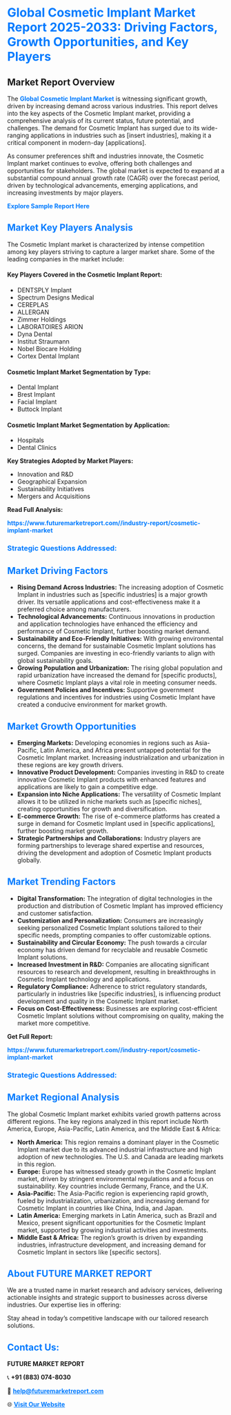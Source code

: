 <h1 style="color: #007BFF;">Global Cosmetic Implant Market Report 2025-2033: Driving Factors, Growth Opportunities, and Key Players</h1>

<section id="overview">
<h2>Market Report Overview</h2>
<p>The <a href="https://www.futuremarketreport.com//industry-report/cosmetic-implant-market" style="color: #007BFF; text-decoration: none;"><strong>Global Cosmetic Implant Market</strong></a> is witnessing significant growth, driven by increasing demand across various industries. This report delves into the key aspects of the Cosmetic Implant market, providing a comprehensive analysis of its current status, future potential, and challenges. The demand for Cosmetic Implant has surged due to its wide-ranging applications in industries such as [insert industries], making it a critical component in modern-day [applications].</p>
<p>As consumer preferences shift and industries innovate, the Cosmetic Implant market continues to evolve, offering both challenges and opportunities for stakeholders. The global market is expected to expand at a substantial compound annual growth rate (CAGR) over the forecast period, driven by technological advancements, emerging applications, and increasing investments by major players.</p>
</section>

<section id="overview">
<p><a href="https://www.futuremarketreport.com//request-sample/reportId=77060" style="color: #007BFF; text-decoration: none;"><strong>Explore Sample Report Here</strong></a></p>
</section>

<section id="key-players">
<h2 style="color: #007BFF;">Market Key Players Analysis</h2>
<p>The Cosmetic Implant market is characterized by intense competition among key players striving to capture a larger market share. Some of the leading companies in the market include:</p>
<h4>Key Players Covered in the Cosmetic Implant Report:</h4>
<ul><li>DENTSPLY Implant</li><li>Spectrum Designs Medical</li><li>CEREPLAS</li><li>ALLERGAN</li><li>Zimmer Holdings</li><li>LABORATOIRES ARION</li><li>Dyna Dental</li><li>Institut Straumann</li><li>Nobel Biocare Holding</li><li>Cortex Dental Implant</li></ul>
<h4>Cosmetic Implant Market Segmentation by Type:</h4>
<ul><li>Dental Implant</li><li>Brest Implant</li><li>Facial Implant</li><li>Buttock Implant</li></ul>

<h4>Cosmetic Implant Market Segmentation by Application:</h4>
<ul><li>Hospitals</li><li>Dental Clinics</li></ul>
<p><strong>Key Strategies Adopted by Market Players:</strong></p>
<ul>
<li>Innovation and R&D</li>
<li>Geographical Expansion</li>
<li>Sustainability Initiatives</li>
<li>Mergers and Acquisitions</li>
</ul>
</section>

<section>
<p><strong>Read Full Analysis: </strong></p><a href="https://www.futuremarketreport.com//industry-report/cosmetic-implant-market" style="color: #007BFF; text-decoration: none;"><strong>https://www.futuremarketreport.com//industry-report/cosmetic-implant-market</strong></a>
<h3 style="color: #007BFF;">Strategic Questions Addressed:</h3>
</section>

<section id="driving-factors">
<h2 style="color: #007BFF;">Market Driving Factors</h2>
<ul>
<li><strong>Rising Demand Across Industries:</strong> The increasing adoption of Cosmetic Implant in industries such as [specific industries] is a major growth driver. Its versatile applications and cost-effectiveness make it a preferred choice among manufacturers.</li>
<li><strong>Technological Advancements:</strong> Continuous innovations in production and application technologies have enhanced the efficiency and performance of Cosmetic Implant, further boosting market demand.</li>
<li><strong>Sustainability and Eco-Friendly Initiatives:</strong> With growing environmental concerns, the demand for sustainable Cosmetic Implant solutions has surged. Companies are investing in eco-friendly variants to align with global sustainability goals.</li>
<li><strong>Growing Population and Urbanization:</strong> The rising global population and rapid urbanization have increased the demand for [specific products], where Cosmetic Implant plays a vital role in meeting consumer needs.</li>
<li><strong>Government Policies and Incentives:</strong> Supportive government regulations and incentives for industries using Cosmetic Implant have created a conducive environment for market growth.</li>
</ul>
</section>

<section id="growth-opportunities">
<h2 style="color: #007BFF;">Market Growth Opportunities</h2>
<ul>
<li><strong>Emerging Markets:</strong> Developing economies in regions such as Asia-Pacific, Latin America, and Africa present untapped potential for the Cosmetic Implant market. Increasing industrialization and urbanization in these regions are key growth drivers.</li>
<li><strong>Innovative Product Development:</strong> Companies investing in R&D to create innovative Cosmetic Implant products with enhanced features and applications are likely to gain a competitive edge.</li>
<li><strong>Expansion into Niche Applications:</strong> The versatility of Cosmetic Implant allows it to be utilized in niche markets such as [specific niches], creating opportunities for growth and diversification.</li>
<li><strong>E-commerce Growth:</strong> The rise of e-commerce platforms has created a surge in demand for Cosmetic Implant used in [specific applications], further boosting market growth.</li>
<li><strong>Strategic Partnerships and Collaborations:</strong> Industry players are forming partnerships to leverage shared expertise and resources, driving the development and adoption of Cosmetic Implant products globally.</li>
</ul>
</section>

<section id="trending-factors">
<h2 style="color: #007BFF;">Market Trending Factors</h2>
<ul>
<li><strong>Digital Transformation:</strong> The integration of digital technologies in the production and distribution of Cosmetic Implant has improved efficiency and customer satisfaction.</li>
<li><strong>Customization and Personalization:</strong> Consumers are increasingly seeking personalized Cosmetic Implant solutions tailored to their specific needs, prompting companies to offer customizable options.</li>
<li><strong>Sustainability and Circular Economy:</strong> The push towards a circular economy has driven demand for recyclable and reusable Cosmetic Implant solutions.</li>
<li><strong>Increased Investment in R&D:</strong> Companies are allocating significant resources to research and development, resulting in breakthroughs in Cosmetic Implant technology and applications.</li>
<li><strong>Regulatory Compliance:</strong> Adherence to strict regulatory standards, particularly in industries like [specific industries], is influencing product development and quality in the Cosmetic Implant market.</li>
<li><strong>Focus on Cost-Effectiveness:</strong> Businesses are exploring cost-efficient Cosmetic Implant solutions without compromising on quality, making the market more competitive.</li>
</ul>
</section>

<section>
<p><strong>Get Full Report: </strong></p><a href="https://www.futuremarketreport.com//industry-report/cosmetic-implant-market" style="color: #007BFF; text-decoration: none;"><strong>https://www.futuremarketreport.com//industry-report/cosmetic-implant-market</strong></a>
<h3 style="color: #007BFF;">Strategic Questions Addressed:</h3>
</section>


<section id="regional-analysis">
<h2 style="color: #007BFF;">Market Regional Analysis</h2>
<p>The global Cosmetic Implant market exhibits varied growth patterns across different regions. The key regions analyzed in this report include North America, Europe, Asia-Pacific, Latin America, and the Middle East & Africa:</p>
<ul>
<li><strong>North America:</strong> This region remains a dominant player in the Cosmetic Implant market due to its advanced industrial infrastructure and high adoption of new technologies. The U.S. and Canada are leading markets in this region.</li>
<li><strong>Europe:</strong> Europe has witnessed steady growth in the Cosmetic Implant market, driven by stringent environmental regulations and a focus on sustainability. Key countries include Germany, France, and the U.K.</li>
<li><strong>Asia-Pacific:</strong> The Asia-Pacific region is experiencing rapid growth, fueled by industrialization, urbanization, and increasing demand for Cosmetic Implant in countries like China, India, and Japan.</li>
<li><strong>Latin America:</strong> Emerging markets in Latin America, such as Brazil and Mexico, present significant opportunities for the Cosmetic Implant market, supported by growing industrial activities and investments.</li>
<li><strong>Middle East & Africa:</strong> The region’s growth is driven by expanding industries, infrastructure development, and increasing demand for Cosmetic Implant in sectors like [specific sectors].</li>
</ul>
</section>

<footer>
<h2 style="color: #007BFF;">About FUTURE MARKET REPORT</h2>
<p>We are a trusted name in market research and advisory services, delivering actionable insights and strategic support to businesses across diverse industries. Our expertise lies in offering:</p>

<p>Stay ahead in today’s competitive landscape with our tailored research solutions.</p>

<h2 style="color: #007BFF;">Contact Us:</h2>
<p><strong>FUTURE MARKET REPORT</strong></p>
<p>📞 <strong>+91 (883) 074-8030</strong></p>
<p>📧 <strong><a href="mailto:help@futuremarketreport.com" style="color: #007BFF;">help@futuremarketreport.com</a></strong></p>
<p>🌐 <strong><a href="https://www.futuremarketreport.com/" style="color: #007BFF;">Visit Our Website</a></strong></p>
</footer>